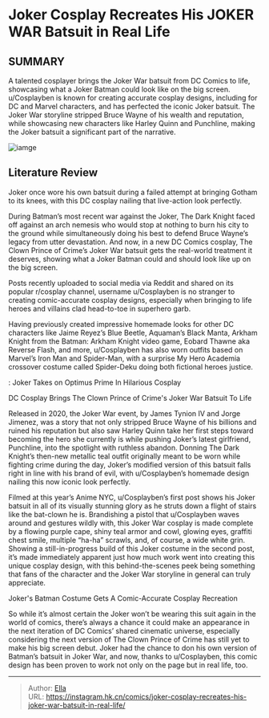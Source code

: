 # Joker Cosplay Recreates His JOKER WAR Batsuit in Real Life


## SUMMARY 



  A talented cosplayer brings the Joker War batsuit from DC Comics to life, showcasing what a Joker Batman could look like on the big screen.   u/Cosplayben is known for creating accurate cosplay designs, including for DC and Marvel characters, and has perfected the iconic Joker batsuit.   The Joker War storyline stripped Bruce Wayne of his wealth and reputation, while showcasing new characters like Harley Quinn and Punchline, making the Joker batsuit a significant part of the narrative.  

![iamge](https://static1.srcdn.com/wordpress/wp-content/uploads/2020/09/Batman-Joker-Batsuit.jpg)

## Literature Review

Joker once wore his own batsuit during a failed attempt at bringing Gotham to its knees, with this DC cosplay nailing that live-action look perfectly.




During Batman’s most recent war against the Joker, The Dark Knight faced off against an arch nemesis who would stop at nothing to burn his city to the ground while simultaneously doing his best to defend Bruce Wayne’s legacy from utter devastation. And now, in a new DC Comics cosplay, The Clown Prince of Crime’s Joker War batsuit gets the real-world treatment it deserves, showing what a Joker Batman could and should look like up on the big screen.




Posts recently uploaded to social media via Reddit and shared on its popular r/cosplay channel, username u/Cosplayben is no stranger to creating comic-accurate cosplay designs, especially when bringing to life heroes and villains clad head-to-toe in superhero garb.


 

Having previously created impressive homemade looks for other DC characters like Jaime Reyez’s Blue Beetle, Aquaman’s Black Manta, Arkham Knight from the Batman: Arkham Knight video game, Eobard Thawne aka Reverse Flash, and more, u/Cosplayben has also worn outfits based on Marvel’s Iron Man and Spider-Man, with a surprise My Hero Academia crossover costume called Spider-Deku doing both fictional heroes justice.

 : Joker Takes on Optimus Prime In Hilarious Cosplay


 DC Cosplay Brings The Clown Prince of Crime&#39;s Joker War Batsuit To Life 

 




Released in 2020, the Joker War event, by James Tynion IV and Jorge Jimenez, was a story that not only stripped Bruce Wayne of his billions and ruined his reputation but also saw Harley Quinn take her first steps toward becoming the hero she currently is while pushing Joker’s latest girlfriend, Punchline, into the spotlight with ruthless abandon. Donning The Dark Knight’s then-new metallic teal outfit originally meant to be worn while fighting crime during the day, Joker’s modified version of this batsuit falls right in line with his brand of evil, with u/Cosplayben’s homemade design nailing this now iconic look perfectly.

Filmed at this year’s Anime NYC, u/Cosplayben’s first post shows his Joker batsuit in all of its visually stunning glory as he struts down a flight of stairs like the bat-clown he is. Brandishing a pistol that u/Cosplayben waves around and gestures wildly with, this Joker War cosplay is made complete by a flowing purple cape, shiny teal armor and cowl, glowing eyes, graffiti chest smile, multiple “ha-ha” scrawls, and, of course, a wide white grin. Showing a still-in-progress build of this Joker costume in the second post, it’s made immediately apparent just how much work went into creating this unique cosplay design, with this behind-the-scenes peek being something that fans of the character and the Joker War storyline in general can truly appreciate.






 Joker&#39;s Batman Costume Gets A Comic-Accurate Cosplay Recreation 
          

So while it’s almost certain the Joker won’t be wearing this suit again in the world of comics, there’s always a chance it could make an appearance in the next iteration of DC Comics’ shared cinematic universe, especially considering the next version of The Clown Prince of Crime has still yet to make his big screen debut. Joker had the chance to don his own version of Batman’s batsuit in Joker War, and now, thanks to u/Cosplayben, this comic design has been proven to work not only on the page but in real life, too.



---

> Author: [Ella](https://instagram.hk.cn/)  
> URL: https://instagram.hk.cn/comics/joker-cosplay-recreates-his-joker-war-batsuit-in-real-life/  

